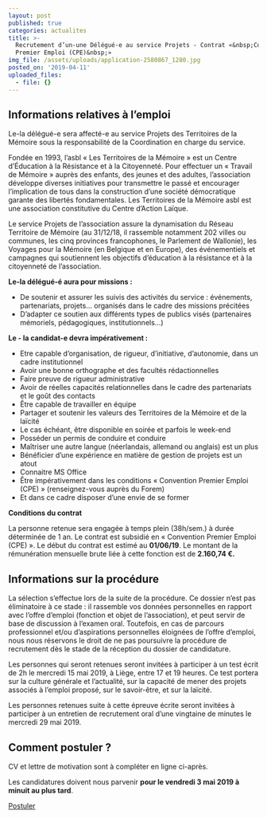 ```yaml
---
layout: post
published: true
categories: actualites
title: >-
  Recrutement d’un-une Délégué-e au service Projets - Contrat «&nbsp;Convention
  Premier Emploi (CPE)&nbsp;»
img_file: /assets/uploads/application-2580867_1280.jpg
posted_on: '2019-04-11'
uploaded_files:
  - file: {}
---
```



## Informations relatives à l’emploi

Le-la délégué-e sera affecté-e au service Projets des Territoires de la Mémoire sous la responsabilité de la Coordination en charge du service.

Fondée en 1993, l’asbl « Les Territoires de la Mémoire » est un Centre d’Éducation à la Résistance et à la Citoyenneté. Pour effectuer un « Travail de Mémoire » auprès des enfants, des jeunes et des adultes, l’association développe diverses initiatives pour transmettre le passé et encourager l’implication de tous dans la construction d’une société démocratique garante des libertés fondamentales. Les Territoires de la Mémoire asbl est une association constitutive du Centre d’Action Laïque. 

Le service Projets de l’association assure la dynamisation du Réseau Territoire de Mémoire (au 31/12/18, il rassemble notamment 202 villes ou communes, les cinq provinces francophones, le Parlement de Wallonie), les Voyages pour la Mémoire (en Belgique et en Europe), des événementiels et campagnes qui soutiennent les objectifs d’éducation à la résistance et à la citoyenneté de l’association.

**Le-la délégué-é aura pour missions :**

- De soutenir et assurer les suivis des activités du service : événements, partenariats, projets… organisés dans le cadre des missions précitées
- D’adapter ce soutien aux différents types de publics visés (partenaires mémoriels, pédagogiques, institutionnels…)

**Le - la candidat-e devra impérativement :**

- Etre capable d’organisation, de rigueur, d’initiative, d’autonomie, dans un cadre institutionnel
- Avoir une bonne orthographe et des facultés rédactionnelles
- Faire preuve de rigueur administrative
- Avoir de réelles capacités relationnelles dans le cadre des partenariats et le goût des contacts
- Être capable de travailler en équipe
- Partager et soutenir les valeurs des Territoires de la Mémoire et de la laïcité
- Le cas échéant, être disponible en soirée et parfois le week-end
- Posséder un permis de conduire et conduire
- Maîtriser une autre langue (néerlandais, allemand ou anglais) est un plus
- Bénéficier d’une expérience en matière de gestion de projets est un atout
- Connaitre MS Office
- Être impérativement dans les conditions « Convention Premier Emploi (CPE) » (renseignez-vous auprès du Forem)
- Et dans ce cadre disposer d’une envie de se former

**Conditions du contrat**

La personne retenue sera engagée à temps plein (38h/sem.) à durée déterminée de 1 an. Le contrat est subsidié en « Convention Premier Emploi (CPE) ». Le début du contrat est estimé au **01/06/19**. Le montant de la rémunération mensuelle brute liée à cette fonction est de **2.160,74 €.**

## Informations sur la procédure

La sélection s’effectue lors de la suite de la procédure. Ce dossier n’est pas éliminatoire à ce stade : il rassemble vos données personnelles en rapport avec l’offre d’emploi (fonction et objet de l’association), et peut servir de base de discussion à l’examen oral. Toutefois, en cas de parcours professionnel et/ou d’aspirations personnelles éloignées de l’offre d’emploi, nous nous réservons le droit de ne pas poursuivre la procédure de recrutement dès le stade de la réception du dossier de candidature.

Les personnes qui seront retenues seront invitées à participer à un test écrit de 2h le mercredi 15 mai 2019, à Liège, entre 17 et 19 heures. Ce test portera sur la culture générale et l’actualité, sur la capacité de mener des projets associés à l’emploi proposé, sur le savoir-être, et sur la laïcité.

Les personnes retenues suite à cette épreuve écrite seront invitées à participer à un entretien de recrutement oral d’une vingtaine de minutes le mercredi 29 mai 2019.

## Comment postuler ?

CV et lettre de motivation sont à compléter en ligne ci-après.

Les candidatures doivent nous parvenir **pour le vendredi 3 mai 2019 à minuit au plus tard**.

<p class="text-centered"><a href="https://docs.google.com/forms/d/1oE4hZ8ciePAKCT2J3sYaZa3M-y4FstweYcCVuDCdrwk/viewform?edit_requested=true" target="_blank" class="button button--blue">Postuler</a></p>
